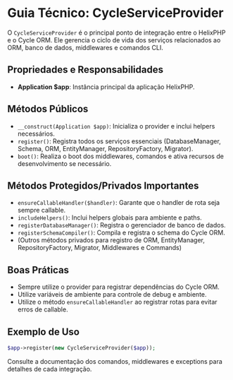 # Guia Técnico: CycleServiceProvider

O `CycleServiceProvider` é o principal ponto de integração entre o HelixPHP e o Cycle ORM. Ele gerencia o ciclo de vida dos serviços relacionados ao ORM, banco de dados, middlewares e comandos CLI.

## Propriedades e Responsabilidades
- **Application $app**: Instância principal da aplicação HelixPHP.

## Métodos Públicos
- `__construct(Application $app)`: Inicializa o provider e inclui helpers necessários.
- `register()`: Registra todos os serviços essenciais (DatabaseManager, Schema, ORM, EntityManager, RepositoryFactory, Migrator).
- `boot()`: Realiza o boot dos middlewares, comandos e ativa recursos de desenvolvimento se necessário.

## Métodos Protegidos/Privados Importantes
- `ensureCallableHandler($handler)`: Garante que o handler de rota seja sempre callable.
- `includeHelpers()`: Inclui helpers globais para ambiente e paths.
- `registerDatabaseManager()`: Registra o gerenciador de banco de dados.
- `registerSchemaCompiler()`: Compila e registra o schema do Cycle ORM.
- (Outros métodos privados para registro de ORM, EntityManager, RepositoryFactory, Migrator, Middlewares e Commands)

## Boas Práticas
- Sempre utilize o provider para registrar dependências do Cycle ORM.
- Utilize variáveis de ambiente para controle de debug e ambiente.
- Utilize o método `ensureCallableHandler` ao registrar rotas para evitar erros de callable.

## Exemplo de Uso
```php
$app->register(new CycleServiceProvider($app));
```

Consulte a documentação dos comandos, middlewares e exceptions para detalhes de cada integração.
